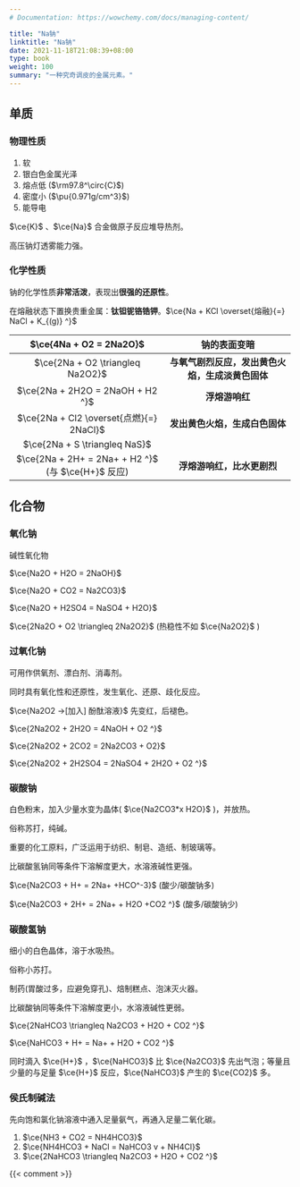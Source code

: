 ```yaml
---
# Documentation: https://wowchemy.com/docs/managing-content/

title: "Na钠"
linktitle: "Na钠"
date: 2021-11-18T21:08:39+08:00
type: book
weight: 100
summary: "一种究奇调皮的金属元素。"
---
```


## 单质

### 物理性质

1. 软
2. 银白色金属光泽
3. 熔点低 ($\rm97.8^\circ{C}$)
5. 密度小 ($\pu{0.971g/cm^3}$)
6. 能导电

$\ce{K}$ 、$\ce{Na}$ 合金做原子反应堆导热剂。

高压钠灯透雾能力强。

### 化学性质

钠的化学性质**非常活泼**，表现出**很强的还原性**。

在熔融状态下置换贵重金属：**钛钽铌铬锆钾**。$\ce{Na + KCl \overset{熔融}{=} NaCl + K_{(g)} ^}$

|              $\ce{4Na + O2 = 2Na2O}$               |                   钠的表面变暗                   |
| :------------------------------------------------: | :----------------------------------------------: |
|          $\ce{2Na + O2 \triangleq Na2O2}$          | **与氧气剧烈反应，发出黄色火焰，生成淡黄色固体** |
|          $\ce{2Na + 2H2O = 2NaOH + H2 ^}$          |                  **浮熔游响红**                  |
|      $\ce{2Na + Cl2 \overset{点燃}{=} 2NaCl}$      |          **发出黄色火焰，生成白色固体**          |
|           $\ce{2Na + S \triangleq NaS}$            |                                                  |
| $\ce{2Na + 2H+ = 2Na+ + H2 ^}$ (与 $\ce{H+}$ 反应) |            **浮熔游响红，比水更剧烈**            |

## 化合物

### 氧化钠

碱性氧化物

$\ce{Na2O + H2O = 2NaOH}$

$\ce{Na2O + CO2 = Na2CO3}$

$\ce{Na2O + H2SO4 = NaSO4 + H2O}$

$\ce{2Na2O + O2 \triangleq 2Na2O2}$ (热稳性不如 $\ce{Na2O2}$ )

### 过氧化钠

可用作供氧剂、漂白剂、消毒剂。

同时具有氧化性和还原性，发生氧化、还原、歧化反应。

$\ce{Na2O2 ->[加入] 酚酞溶液}$ 先变红，后褪色。

$\ce{2Na2O2 + 2H2O = 4NaOH + O2 ^}$

$\ce{2Na2O2 + 2CO2 = 2Na2CO3 + O2}$

$\ce{2Na2O2 + 2H2SO4 = 2NaSO4 + 2H2O + O2 ^}$

### 碳酸钠

白色粉末，加入少量水变为晶体( $\ce{Na2CO3*x H2O}$ )，并放热。

俗称苏打，纯碱。

重要的化工原料，广泛运用于纺织、制皂、造纸、制玻璃等。

比碳酸氢钠同等条件下溶解度更大，水溶液碱性更强。

$\ce{Na2CO3 + H+ = 2Na+ +HCO^-3}$  (酸少/碳酸钠多)

$\ce{Na2CO3 + 2H+ = 2Na+ + H2O +CO2 ^}$ (酸多/碳酸钠少)

### 碳酸氢钠

细小的白色晶体，溶于水吸热。

俗称小苏打。

制药(胃酸过多，应避免穿孔)、焙制糕点、泡沫灭火器。

比碳酸钠同等条件下溶解度更小，水溶液碱性更弱。

$\ce{2NaHCO3 \triangleq Na2CO3 + H2O + CO2 ^}$

$\ce{NaHCO3 + H+ = Na+ + H2O + CO2 ^}$

同时滴入 $\ce{H+}$ ，$\ce{NaHCO3}$ 比 $\ce{Na2CO3}$ 先出气泡；等量且少量的与足量 $\ce{H+}$ 反应，$\ce{NaHCO3}$ 产生的 $\ce{CO2}$ 多。

### 侯氏制碱法

先向饱和氯化钠溶液中通入足量氨气，再通入足量二氧化碳。

1. $\ce{NH3 + CO2 = NH4HCO3}$
2. $\ce{NH4HCO3 + NaCl = NaHCO3 v + NH4Cl}$
3. $\ce{2NaHCO3 \triangleq Na2CO3 + H2O + CO2 ^}$

{{< comment >}}
